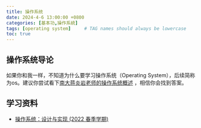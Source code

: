 ```yaml
---
title: 操作系统
date: 2024-4-6 13:00:00 +0800
categories: [基本功,操作系統]
tags: [operating system]     # TAG names should always be lowercase
toc: true
---
```


## 操作系统导论
如果你和我一样，不知道为什么要学习操作系统（Operating System），后续简称为os。建议你尝试看下[南大蒋炎岩老师的操作系统概述](https://www.bilibili.com/video/BV1Cm4y1d7Ur/?spm_id_from=333.999.0.0&vd_source=3afcc36db719cf17067a572101ab4393)
，相信你会找到答案。

## 学习资料
* [操作系统：设计与实现 (2022 春季学期)](https://jyywiki.cn/OS/2022/index.html)


